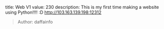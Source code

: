 title: Web V1
value: 230
description: This is my first time making a website using Python!!!! :D
http://103.163.139.198:12312 

> Author: daffainfo